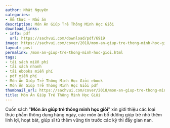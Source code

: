 ```yaml
---
author: Nhật Nguyên
categories:
- Ẩm thực - Nấu ăn
description: Món Ăn Giúp Trẻ Thông Minh Học Giỏi
download_links:
- info: pdf
  url: https://sachvui.com/download/pdf/6919
image: https://sachvui.com/cover/2018/mon-an-giup-tre-thong-minh-hoc-gioi.jpg
layout: post
permalink: /mon-an-giup-tre-thong-minh-hoc-gioi.html
tags:
- tải sách miễn phí
- tải sách nhanh
- tải ebooks miễn phí
- pdf miễn phí
- Món Ăn Giúp Trẻ Thông Minh Học Giỏi ebook
- Món Ăn Giúp Trẻ Thông Minh Học Giỏi pdf
thumbnail_url: https://sachvui.com/cover/2018/mon-an-giup-tre-thong-minh-hoc-gioi.jpg
title: Món Ăn Giúp Trẻ Thông Minh Học Giỏi
---
```


 <div class="item-desc text-justify"> <p>Cuốn sách "<strong>Món ăn giúp trẻ thông minh học giỏi</strong>" xin giới thiệu các loại thực phẩm thông dụng hàng ngày, các món ăn bổ dưỡng giúp trẻ nhỏ thêm linh lợi, hoạt bát, giúp sĩ tử thêm vững tin trước các kỳ thi đầy gian nan.</p> </div>
